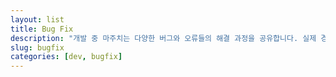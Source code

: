 ```yaml
---
layout: list
title: Bug Fix
description: "개발 중 마주치는 다양한 버그와 오류들의 해결 과정을 공유합니다. 실제 경험을 바탕으로 한 문제 해결 방법을 포함합니다."
slug: bugfix
categories: [dev, bugfix]
---
```

